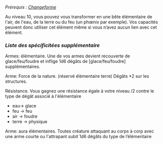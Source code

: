 *Prérequis : [Changeforme](../../1.%20Talent%20de%20base/Changeforme.md)*

Au niveau 10, vous pouvez vous transformer en une bête élémentaire de l'air, de l'eau, de la terre ou du feu (un phœnix par exemple). Vos capacités peuvent donc utiliser cet élément même si vous n’avez aucun lien avec cet élément.

### *Liste des spécificitées supplémentaire*
Armes: élémentaire. Une de vos armes devient recouverte de glace/feu/foudre et inflige 1d6 dégâts de [glace/feu/foudre] supplémentaires.

Arme: Force de la nature. (réservé élémentaire terre) Dégâts \*2 sur les structures.

Résistance. Vous gagnez une résistance égale à votre niveau /2 contre le type de dégât associé à l'élémentaire 

- eau-> glace
- feu -> feu
- air -> foudre
- terre -> physique

Arme: aura élémentaires. Toutes créature attaquant au corps à corp avec une arme courte ou l'attrapant subit 1d6 dégâts du type de l’élémentaire